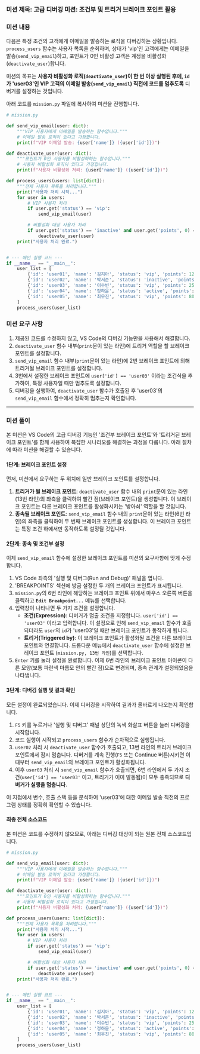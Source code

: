 ### **미션 제목**: 고급 디버깅 미션: 조건부 및 트리거 브레이크 포인트 활용

### **미션 내용**

다음은 특정 조건의 고객에게 이메일을 발송하는 로직을 디버깅하는 상황입니다.
`process_users` 함수는 사용자 목록을 순회하며, 상태가 'vip'인 고객에게는 이메일을 발송(`send_vip_email`)하고, 포인트가 0인 비활성 고객은 계정을 비활성화(`deactivate_user`)합니다.

미션의 목표는 **사용자 비활성화 로직(`deactivate_user`)이 한 번 이상 실행된 후에, `id`가 'user03'인 VIP 고객의 이메일 발송(`send_vip_email`) 직전에 코드를 멈추도록** 디버거를 설정하는 것입니다.

아래 코드를 `mission.py` 파일에 복사하여 미션을 진행합니다.

```python
# mission.py

def send_vip_email(user: dict):
    """VIP 사용자에게 이메일을 발송하는 함수입니다."""
    # 이메일 발송 로직이 있다고 가정합니다.
    print(f"VIP 이메일 발송: {user['name']} ({user['id']})")

def deactivate_user(user: dict):
    """포인트가 0인 사용자를 비활성화하는 함수입니다."""
    # 사용자 비활성화 로직이 있다고 가정합니다.
    print(f"사용자 비활성화 처리: {user['name']} ({user['id']})")

def process_users(users: list[dict]):
    """전체 사용자 목록을 처리합니다."""
    print("사용자 처리 시작...")
    for user in users:
        # VIP 사용자 처리
        if user.get('status') == 'vip':
            send_vip_email(user)

        # 비활성화 대상 사용자 처리
        if user.get('status') == 'inactive' and user.get('points', 0) == 0:
            deactivate_user(user)
    print("사용자 처리 완료.")


# --- 메인 실행 코드 ---
if __name__ == "__main__":
    user_list = [
        {'id': 'user01', 'name': '김지아', 'status': 'vip', 'points': 1200},
        {'id': 'user02', 'name': '박서준', 'status': 'inactive', 'points': 0},
        {'id': 'user03', 'name': '이수빈', 'status': 'vip', 'points': 2500},
        {'id': 'user04', 'name': '정하윤', 'status': 'active', 'points': 500},
        {'id': 'user05', 'name': '최우진', 'status': 'vip', 'points': 800},
    ]
    process_users(user_list)
```

### **미션 요구 사항**

1.  제공된 코드를 수정하지 않고, VS Code의 디버깅 기능만을 사용해서 해결합니다.
2.  `deactivate_user` 함수 내부(`print`문이 있는 라인)에 트리거 역할을 할 브레이크 포인트를 설정합니다.
3.  `send_vip_email` 함수 내부(`print`문이 있는 라인)에 2번 브레이크 포인트에 의해 트리거될 브레이크 포인트를 설정합니다.
4.  3번에서 설정한 브레이크 포인트에 `user['id'] == 'user03'` 이라는 조건식을 추가하여, 특정 사용자일 때만 멈추도록 설정합니다.
5.  디버깅을 실행하여, `deactivate_user` 함수가 호출된 후 'user03'의 `send_vip_email` 함수에서 정확히 멈추는지 확인합니다.

---

### **미션 풀이**

본 미션은 VS Code의 고급 디버깅 기능인 '조건부 브레이크 포인트'와 '트리거된 브레이크 포인트'를 함께 사용하여 복잡한 시나리오를 해결하는 과정을 다룹니다. 아래 절차에 따라 미션을 해결할 수 있습니다.

#### **1단계: 브레이크 포인트 설정**

먼저, 미션에서 요구하는 두 위치에 일반 브레이크 포인트를 설정합니다.

1.  **트리거가 될 브레이크 포인트**: `deactivate_user` 함수 내의 `print`문이 있는 라인(13번 라인)의 좌측을 클릭하여 빨간 점(브레이크 포인트)을 생성합니다. 이 브레이크 포인트는 다른 브레이크 포인트를 활성화시키는 '방아쇠' 역할을 할 것입니다.
2.  **종속될 브레이크 포인트**: `send_vip_email` 함수 내의 `print`문이 있는 라인(6번 라인)의 좌측을 클릭하여 두 번째 브레이크 포인트를 생성합니다. 이 브레이크 포인트는 특정 조건 하에서만 동작하도록 설정될 것입니다.

#### **2단계: 종속 및 조건부 설정**

이제 `send_vip_email` 함수에 설정한 브레이크 포인트를 미션의 요구사항에 맞게 수정합니다.

1.  VS Code 좌측의 '실행 및 디버그(Run and Debug)' 패널을 엽니다.
2.  'BREAKPOINTS' 섹션에 방금 설정한 두 개의 브레이크 포인트가 표시됩니다.
3.  `mission.py`의 6번 라인에 해당하는 브레이크 포인트 위에서 마우스 오른쪽 버튼을 클릭하고 **`Edit Breakpoint...`** 메뉴를 선택합니다.
4.  입력창이 나타나면 두 가지 조건을 설정합니다.
    *   **조건(Expression)**: 디버거가 멈출 조건을 지정합니다. `user['id'] == 'user03'` 이라고 입력합니다. 이 설정으로 인해 `send_vip_email` 함수가 호출되더라도 `user`의 `id`가 'user03'일 때만 브레이크 포인트가 동작하게 됩니다.
    *   **트리거(Triggered by)**: 이 브레이크 포인트가 활성화될 조건을 다른 브레이크 포인트와 연결합니다. 드롭다운 메뉴에서 `deactivate_user` 함수에 설정한 브레이크 포인트 (`mission.py, 13번 라인`)를 선택합니다.
5.  `Enter` 키를 눌러 설정을 완료합니다. 이제 6번 라인의 브레이크 포인트 아이콘이 다른 모양(보통 파란색 마름모 안의 빨간 점)으로 변경되며, 종속 관계가 설정되었음을 나타냅니다.

#### **3단계: 디버깅 실행 및 결과 확인**

모든 설정이 완료되었습니다. 이제 디버깅을 시작하여 결과가 올바르게 나오는지 확인합니다.

1.  `F5` 키를 누르거나 '실행 및 디버그' 패널 상단의 녹색 화살표 버튼을 눌러 디버깅을 시작합니다.
2.  코드 실행이 시작되고 `process_users` 함수가 순차적으로 실행됩니다.
3.  `user02` 처리 시 `deactivate_user` 함수가 호출되고, 13번 라인의 트리거 브레이크 포인트에서 잠시 멈춥니다. 디버거를 계속 진행(`F5` 또는 Continue 버튼)시키면 이때부터 `send_vip_email`의 브레이크 포인트가 활성화됩니다.
4.  이후 `user03` 처리 시 `send_vip_email` 함수가 호출되면, 6번 라인에서 두 가지 조건(`user['id'] == 'user03'` 이고, 트리거가 이미 발동됨)이 모두 충족되므로 **디버거가 실행을 멈춥니다.**

이 지점에서 변수, 호출 스택 등을 분석하여 'user03'에 대한 이메일 발송 직전의 프로그램 상태를 정확히 확인할 수 있습니다.

#### **최종 전체 소스코드**

본 미션은 코드를 수정하지 않으므로, 아래는 디버깅 대상이 되는 원본 전체 소스코드입니다.

```python
# mission.py

def send_vip_email(user: dict):
    """VIP 사용자에게 이메일을 발송하는 함수입니다."""
    # 이메일 발송 로직이 있다고 가정합니다.
    print(f"VIP 이메일 발송: {user['name']} ({user['id']})")

def deactivate_user(user: dict):
    """포인트가 0인 사용자를 비활성화하는 함수입니다."""
    # 사용자 비활성화 로직이 있다고 가정합니다.
    print(f"사용자 비활성화 처리: {user['name']} ({user['id']})")

def process_users(users: list[dict]):
    """전체 사용자 목록을 처리합니다."""
    print("사용자 처리 시작...")
    for user in users:
        # VIP 사용자 처리
        if user.get('status') == 'vip':
            send_vip_email(user)

        # 비활성화 대상 사용자 처리
        if user.get('status') == 'inactive' and user.get('points', 0) == 0:
            deactivate_user(user)
    print("사용자 처리 완료.")


# --- 메인 실행 코드 ---
if __name__ == "__main__":
    user_list = [
        {'id': 'user01', 'name': '김지아', 'status': 'vip', 'points': 1200},
        {'id': 'user02', 'name': '박서준', 'status': 'inactive', 'points': 0},
        {'id': 'user03', 'name': '이수빈', 'status': 'vip', 'points': 2500},
        {'id': 'user04', 'name': '정하윤', 'status': 'active', 'points': 500},
        {'id': 'user05', 'name': '최우진', 'status': 'vip', 'points': 800},
    ]
    process_users(user_list)
```